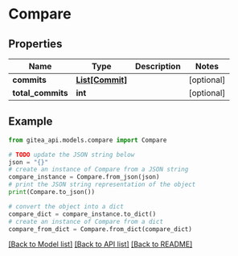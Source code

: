 # Compare


## Properties

Name | Type | Description | Notes
------------ | ------------- | ------------- | -------------
**commits** | [**List[Commit]**](Commit.md) |  | [optional] 
**total_commits** | **int** |  | [optional] 

## Example

```python
from gitea_api.models.compare import Compare

# TODO update the JSON string below
json = "{}"
# create an instance of Compare from a JSON string
compare_instance = Compare.from_json(json)
# print the JSON string representation of the object
print(Compare.to_json())

# convert the object into a dict
compare_dict = compare_instance.to_dict()
# create an instance of Compare from a dict
compare_from_dict = Compare.from_dict(compare_dict)
```
[[Back to Model list]](../README.md#documentation-for-models) [[Back to API list]](../README.md#documentation-for-api-endpoints) [[Back to README]](../README.md)


